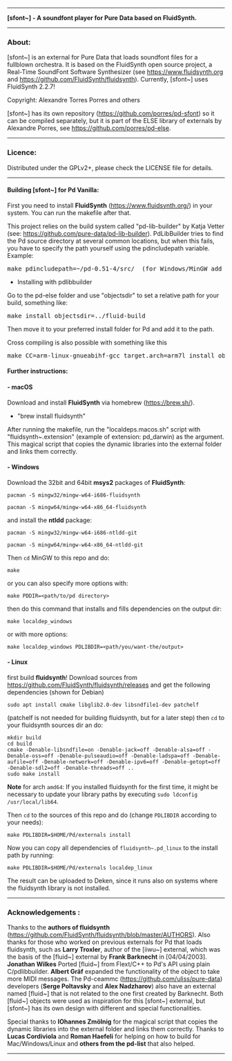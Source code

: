 * * *

**[sfont~] - A soundfont player for Pure Data based on FluidSynth.**

* * *

### About:

[sfont~] is an external for Pure Data that loads soundfont files for a fullblown orchestra. It is based on the FluidSynth open source project, a Real-Time SoundFont Software Synthesizer (see <https://www.fluidsynth.org> and <https://github.com/FluidSynth/fluidsynth>). Currently, [sfont~] uses FluidSynth 2.2.7!

Copyright: Alexandre Torres Porres and others

[sfont~] has its own repository (<https://github.com/porres/pd-sfont>) so it can be compiled separately, but it is part of the ELSE library of externals by Alexandre Porres, see <https://github.com/porres/pd-else>.

--------------------------------------------------------------------------

### Licence:

Distributed under the GPLv2+, please check the LICENSE file for details.


--------------------------------------------------------------------------

#### Building [sfont~] for Pd Vanilla:

First you need to install **FluidSynth** (<https://www.fluidsynth.org/>) in your system. You can run the makefile after that.

This project relies on the build system called "pd-lib-builder" by Katja Vetter (see: <https://github.com/pure-data/pd-lib-builder>). PdLibBuilder tries to find the Pd source directory at several common locations, but when this fails, you have to specify the path yourself using the pdincludepath variable. Example:

<pre>make pdincludepath=~/pd-0.51-4/src/  (for Windows/MinGW add 'pdbinpath=~/pd-0.51-4/bin/)</pre>

* Installing with pdlibbuilder

Go to the pd-else folder and use "objectsdir" to set a relative path for your build, something like:

<pre>make install objectsdir=../fluid-build</pre>

Then move it to your preferred install folder for Pd and add it to the path.

Cross compiling is also possible with something like this

<pre>make CC=arm-linux-gnueabihf-gcc target.arch=arm7l install objectsdir=../</pre>



#### Further instructions:

#### - macOS

Download and install **FluidSynth** via homebrew (<https://brew.sh/>).

- "brew install fluidsynth"

After running the makefile, run the "localdeps.macos.sh" script with "fluidsynth~.extension" (example of extension: pd_darwin) as the argument. This magical script that copies the dynamic libraries into the external folder and links them correctly.



#### - Windows

Download the 32bit and 64bit **msys2** packages of **FluidSynth**:

`pacman -S mingw32/mingw-w64-i686-fluidsynth`

`pacman -S mingw64/mingw-w64-x86_64-fluidsynth`

and install the **ntldd** package:

`pacman -S mingw32/mingw-w64-i686-ntldd-git`

`pacman -S mingw64/mingw-w64-x86_64-ntldd-git`

Then `cd` MinGW to this repo and do:

`make`

or you can also specify more options with:

`make PDDIR=<path/to/pd directory>`

then do this command that installs and fills dependencies on the output dir:

`make localdep_windows`

or with more options:

`make localdep_windows PDLIBDIR=<path/you/want-the/output>`


#### - Linux

first build **fluidsynth**! Download sources from https://github.com/FluidSynth/fluidsynth/releases and get the following dependencies (shown for Debian)

`sudo apt install cmake libglib2.0-dev libsndfile1-dev patchelf`

(patchelf is not needed for building fluidsynth, but for a later step)
then `cd` to your fluidsynth sources dir an do:

`````
mkdir build
cd build
cmake -Denable-libsndfile=on -Denable-jack=off -Denable-alsa=off -Denable-oss=off -Denable-pulseaudio=off -Denable-ladspa=off -Denable-aufile=off -Denable-network=off -Denable-ipv6=off -Denable-getopt=off -Denable-sdl2=off -Denable-threads=off ..
sudo make install
`````
**Note** for arch `amd64`: If you installed fluidsynth for the first time, it might be necessary to update your
library paths by executing `sudo ldconfig /usr/local/lib64`.

Then `cd` to the sources of this repo and do (change `PDLIBDIR` according to your needs):

`make PDLIBDIR=$HOME/Pd/externals install`

Now you can copy all dependencies of `fluidsynth~.pd_linux` to the install path by running:

`make PDLIBDIR=$HOME/Pd/externals localdep_linux`

The result can be uploaded to Deken, since it runs also on systems where the fluidsynth library is not installed.

--------------------------------------------------------------------------

### Acknowledgements :

Thanks to the **authors of fluidsynth** (<https://github.com/FluidSynth/fluidsynth/blob/master/AUTHORS>). Also thanks for those who worked on previous externals for Pd that loads fluidsynth, such as **Larry Troxler**, author of the [iiwu~] external, which was the basis of the [fluid~] external by **Frank Barknecht** in [04/04/2003]. **Jonathan Wilkes** Ported [fluid~] from Flext/C++ to Pd's API using plain C/pdlibbuilder. **Albert Gräf** expanded the functionality of the object to take more MIDI messages. The Pd-ceammc (<https://github.com/uliss/pure-data>) developers (**Serge Poltavsky** and **Alex Nadzharov**) also have an external named [fluid~] that is not related to the one first created by Barknecht. Both [fluid~] objects were used as inspiration for this [sfont~] external, but [sfont~] has its own design with different and special functionalities. 

Special thanks to **IOhannes Zmölnig** for the magical script that copies the dynamic libraries into the external folder and links them correctly. Thanks to **Lucas Cordiviola** and **Roman Haefeli** for helping on how to build for Mac/Windows/Linux and **others from the pd-list** that also helped.

-------------------------------------------------------------------------